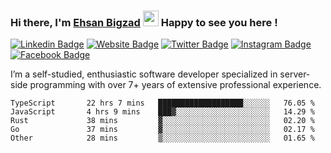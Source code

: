### Hi there, I'm <a href="#" target="_blank">Ehsan Bigzad</a> <img src="https://media.giphy.com/media/hvRJCLFzcasrR4ia7z/giphy.gif" width="25px" height="25px"> Happy to see you here !

[![Linkedin Badge](https://img.shields.io/badge/-LinkedIn-0e76a8?style=flat-square&logo=Linkedin&logoColor=white)](https://linkedin.com/in/EhsanBigzad)
[![Website Badge](https://img.shields.io/badge/Website-3b5998?style=flat-square&logo=google-chrome&logoColor=white)](#)
[![Twitter Badge](https://img.shields.io/badge/-Twitter-00acee?style=flat-square&logo=Twitter&logoColor=white)](https://twitter.com/EhsanBigzad)
[![Instagram Badge](https://img.shields.io/badge/-Instagram-e4405f?style=flat-square&logo=Instagram&logoColor=white)](https://instagram.com/ehsanbigzad/)
[![Facebook Badge](https://img.shields.io/badge/-Facebook-0088cc?style=flat-square&logo=Facebook&logoColor=white)](https://facebook.com/EhsanBigzad7)

I’m a self-studied, enthusiastic software developer specialized in server-side programming with over 7+ years of extensive professional experience.

<!--START_SECTION:waka-->

```text
TypeScript       22 hrs 7 mins   ███████████████████░░░░░░   76.05 %
JavaScript       4 hrs 9 mins    ███▓░░░░░░░░░░░░░░░░░░░░░   14.29 %
Rust             38 mins         ▓░░░░░░░░░░░░░░░░░░░░░░░░   02.20 %
Go               37 mins         ▓░░░░░░░░░░░░░░░░░░░░░░░░   02.17 %
Other            28 mins         ▒░░░░░░░░░░░░░░░░░░░░░░░░   01.65 %
```

<!--END_SECTION:waka-->

